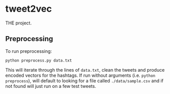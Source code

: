 # tweet2vec
THE project. 

## Preprocessing
To run preprocessing:
```
python preprocess.py data.txt
```
This will iterate through the lines of `data.txt`, clean the tweets and produce encoded vectors for the hashtags. If run without arguments (i.e. `python preprocess`), will default to looking for a file called `./data/sample.csv` and if not found will just run on a few test tweets.
